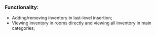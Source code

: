 
### Functionality: 

- Adding/removing inventory in last-level insertion;
- Viewing inventory in rooms directly and viewing all inventory in main categories;  